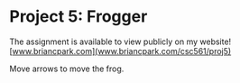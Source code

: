 # Project 5: Frogger

The assignment is available to view publicly on my website! [www.briancpark.com](www.briancpark.com/csc561/proj5)

Move arrows to move the frog. 